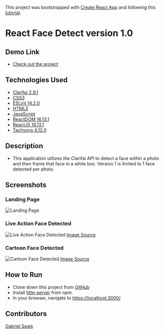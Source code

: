 This project was bootstrapped with [Create React App](https://github.com/facebook/create-react-app) and following this [tutorial](https://www.smashingmagazine.com/2020/06/facial-recognition-web-application-react/).

# React Face Detect version 1.0

## Demo Link

* [Check out the project](https://gseals.github.io/React-Face-Detect/)

## Technologies Used

* [Clarifai 2.9.1](https://www.clarifai.com/)
* [CSS3](https://www.w3.org/Style/CSS/Overview.en.html)
* [ESLint 14.2.0](https://eslint.org/)
* [HTML5](https://html.spec.whatwg.org/multipage/)
* [JavaScript](https://www.javascript.com/)
* [ReactDOM 16.13.1](https://www.npmjs.com/package/react-dom)
* [ReactJS 16.13.1](https://reactjs.org/docs/create-a-new-react-app.html)
* [Tachyons 4.12.0](https://tachyons.io/)

## Description

* This application utilizes the Clarifai API to detect a face within a photo and then frame that face in a white box. Version 1 is limited to 1 face detected per photo.

## Screenshots

### Landing Page
![Landing Page](https://storage.needpix.com/rsynced_images/coming-soon-2579123_1280.jpg)

### Live Action Face Detected
![Live Action Face Detected](https://storage.needpix.com/rsynced_images/coming-soon-2579123_1280.jpg)
[Image Source](https://www.indiewire.com/wp-content/uploads/2019/05/chris-evans-1.jpg)

### Cartoon Face Detected
![Cartoon Face Detected](https://storage.needpix.com/rsynced_images/coming-soon-2579123_1280.jpg)
[Image Source](https://www.netclipart.com/pp/m/439-4392486_clip-art-captain-america-images-captain-america-cartoon.png)

## How to Run

* Clone down this project from [GitHub](https://github.com/gseals/React-Face-Detect)
* Install [http-server](https://www.npmjs.com/package/http-server) from npm.
* In your browser, navigate to [https://localhost:3000/](https://localhost:3000/)

## Contributors

[Gabriel Seals](https://github.com/gseals)
